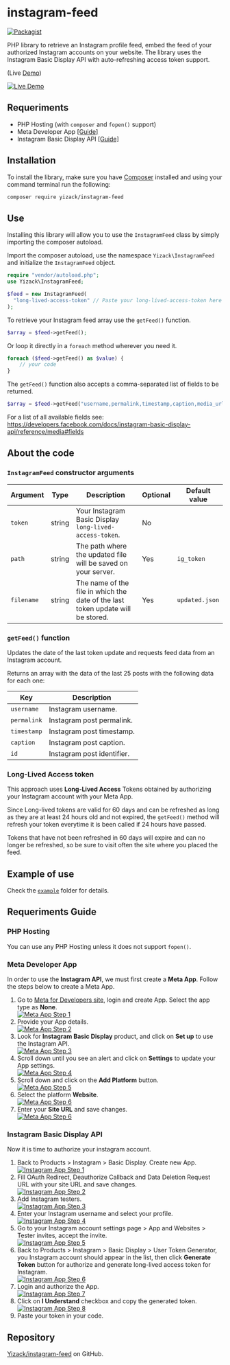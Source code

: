 # instagram-feed
[![Packagist](https://img.shields.io/packagist/v/yizack/instagram-feed.svg)](https://packagist.org/packages/yizack/instagram-feed)

PHP library to retrieve an Instagram profile feed, embed the feed of your authorized Instagram accounts on your website. The library uses the Instagram Basic Display API with auto-refreshing access token support.

(Live [Demo](https://instagram-feed.yizack.com/demo/))

[![Live Demo](https://yizack.com/images/instagram-feed/demo.gif)](https://instagram-feed.yizack.com/demo/)

## Requeriments
- PHP Hosting (with `composer` and `fopen()` support)
- Meta Developer App [[Guide]](#meta-developer-app)
- Instagram Basic Display API [[Guide]](#instagram-basic-display-api)

## Installation
To install the library, make sure you have [Composer](https://getcomposer.org/) installed and using your command terminal run the following:
```sh
composer require yizack/instagram-feed
```

## Use
Installing this library will allow you to use the `InstagramFeed` class by simply importing the composer autoload.

Import the composer autoload, use the namespace `Yizack\InstagramFeed` and initialize the `InstagramFeed` object.
```php
require "vendor/autoload.php";
use Yizack\InstagramFeed;

$feed = new InstagramFeed(
  "long-lived-access-token" // Paste your long-lived-access-token here
);
```

To retrieve your Instagram feed array use the `getFeed()` function.
```php
$array = $feed->getFeed();
```

Or loop it directly in a `foreach` method wherever you need it.
```php
foreach ($feed->getFeed() as $value) {
    // your code
}
```

The `getFeed()` function also accepts a comma-separated list of fields to be returned.
```php
$array = $feed->getFeed("username,permalink,timestamp,caption,media_url");
```

For a list of all available fields see: https://developers.facebook.com/docs/instagram-basic-display-api/reference/media#fields

## About the code
### `InstagramFeed` constructor arguments

| Argument | Type | Description | Optional | Default value |
|---|---|---|---|---|
| `token` | string | Your Instagram Basic Display `long-lived-access-token`. | No |  |
| `path` | string | The path where the updated file will be saved on your server. | Yes | `ig_token` |
| `filename` | string | The name of the file in which the date of the last token update will be stored. | Yes | `updated.json` |

### `getFeed()` function
Updates the date of the last token update and requests feed data from an Instagram account.


Returns an array with the data of the last 25 posts with the following data for each one:

| Key | Description |
|---|---|
| `username` | Instagram username. |
| `permalink` | Instagram post permalink. |
| `timestamp` | Instagram post timestamp. |
| `caption` | Instagram post caption. |
| `id` | Instagram post identifier. |

### Long-Lived Access token
This approach uses **Long-Lived Access** Tokens obtained by authorizing your Instagram account with your Meta App.

Since Long-lived tokens are valid for 60 days and can be refreshed as long as they are at least 24 hours old and not expired, the `getFeed()` method will refresh your token everytime it is been called if 24 hours have passed.

Tokens that have not been refreshed in 60 days will expire and can no longer be refreshed, so be sure to visit often the site where you placed the feed.

## Example of use
Check the [`example`](/example/) folder for details.

## Requeriments Guide
### PHP Hosting
You can use any PHP Hosting unless it does not support `fopen()`.

### Meta Developer App
In order to use the **Instagram API**, we must first create a **Meta App**. Follow the steps below to create a Meta App.

1. Go to [Meta for Developers site](https://developers.facebook.com/apps/create/), login and create App. Select the app type as **None**.\
[![Meta App Step 1](https://yizack.com/images/instagram-feed/meta-app-1.jpg)](https://developers.facebook.com/)
2. Provide your App details.\
[![Meta App Step 2](https://yizack.com/images/instagram-feed/meta-app-2.jpg)](https://developers.facebook.com/)
3. Look for **Instagram Basic Display** product, and click on **Set up** to use the Instagram API.\
[![Meta App Step 3](https://yizack.com/images/instagram-feed/meta-app-3.jpg)](https://developers.facebook.com/)
4. Scroll down until you see an alert and click on **Settings** to update your App settings.\
[![Meta App Step 4](https://yizack.com/images/instagram-feed/meta-app-4.jpg)](https://developers.facebook.com/)
5. Scroll down and click on the **Add Platform** button.\
[![Meta App Step 5](https://yizack.com/images/instagram-feed/meta-app-5.jpg)](https://developers.facebook.com/)
6. Select the platform **Website**.\
[![Meta App Step 6](https://yizack.com/images/instagram-feed/meta-app-6.jpg)](https://developers.facebook.com/)
7. Enter your **Site URL** and save changes.\
[![Meta App Step 6](https://yizack.com/images/instagram-feed/meta-app-7.jpg)](https://developers.facebook.com/)

### Instagram Basic Display API
Now it is time to authorize your instagram account.

1. Back to Products > Instagram > Basic Display. Create new App.\
[![Instagram App Step 1](https://yizack.com/images/instagram-feed/instagram-app-1.jpg)](https://developers.facebook.com/)
2. Fill OAuth Redirect, Deauthorize Callback and Data Deletion Request URL with your site URL and save changes.\
[![Instagram App Step 2](https://yizack.com/images/instagram-feed/instagram-app-2.jpg)](https://developers.facebook.com/)
3. Add Instagram testers.\
[![Instagram App Step 3](https://yizack.com/images/instagram-feed/instagram-app-3.jpg)](https://developers.facebook.com/)
4. Enter your Instagram username and select your profile.\
[![Instagram App Step 4](https://yizack.com/images/instagram-feed/instagram-app-4.jpg)](https://developers.facebook.com/)
5. Go to your Instagram account settings page > App and Websites > Tester invites, accept the invite.\
[![Instagram App Step 5](https://yizack.com/images/instagram-feed/instagram-app-5.jpg)](https://developers.facebook.com/)
6. Back to Products > Instagram > Basic Display > User Token Generator, you Instagram account should appear in the list, then click **Generate Token** button for authorize and generate long-lived access token for Instagram.\
[![Instagram App Step 6](https://yizack.com/images/instagram-feed/instagram-app-6.jpg)](https://developers.facebook.com/)
7. Login and authorize the App.\
[![Instagram App Step 7](https://yizack.com/images/instagram-feed/instagram-app-7.jpg)](https://developers.facebook.com/)
8. Click on **I Understand** checkbox and copy the generated token.\
[![Instagram App Step 8](https://yizack.com/images/instagram-feed/instagram-app-8.jpg)](https://developers.facebook.com/)
9. Paste your token in your code.

## Repository
[Yizack/instagram-feed](https://github.com/Yizack/instagram-feed) on GitHub.
